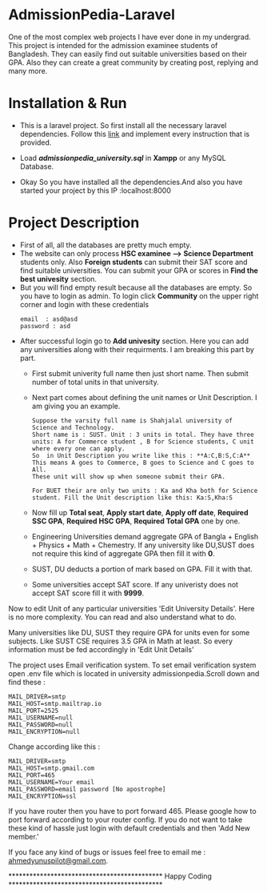 # AdmissionPedia-Laravel
One of the most complex web projects I have ever done in my undergrad. This project is intended for the admission examinee students of Bangladesh.
They can easily find out suitable universities based on their GPA. Also they can create a great community by creating post, replying and many more.

# Installation & Run

 - This is a laravel project. So first install all the necessary laravel dependencies. Follow this [link](https://github.com/Yunus0or1/Guidelines-How_TO/blob/master/Laravel%20Basic%20Installation%20.md) and implement every instruction that is provided.

 - Load ***admissionpedia_university.sql*** in **Xampp** or any MySQL Database.
 - Okay So you have installed all the dependencies.And also you have started your project by this IP :localhost:8000 

# Project Description

 - First of all, all the databases are pretty much empty. 
 - The website can only process **HSC examinee --> Science Department** students only. Also **Foreign students** can submit their SAT score and find suitable universities. You can submit your GPA or scores in **Find the best univesity** section.
 - But you will find empty result because all the databases are empty. So you have to login as admin. To login click **Community** on the upper right corner and  login with these credentials
   ```
   email  : asd@asd   
   password : asd
   ```
 - After successful login go to **Add univesity** section. Here you can add any universities along with their requirments. I am breaking this part by part.
   - First submit univerity full name then just short name. Then submit number of total units in that university.
   - Next part comes about defining the unit names or Unit Description. I am giving you an example.
     ```
     Suppose the varsity full name is Shahjalal university of Science and Technology. 
     Short name is : SUST. Unit : 3 units in total. They have three units: A for Commerce student , B for Science students, C unit where every one can apply.
     So  in Unit Description you write like this : **A:C,B:S,C:A** This means A goes to Commerce, B goes to Science and C goes to All. 
     These unit will show up when someone submit their GPA. 
     ```
     ```
     For BUET their are only two units : Ka and Kha both for Science student. Fill the Unit description like this: Ka:S,Kha:S 
     ```

    - Now fill up **Total seat**, **Apply start date**, **Apply off date**,  **Required SSC GPA**,  **Required HSC GPA**, **Required Total GPA** one by one.
    - Engineering Universities demand aggregate GPA of Bangla + English + Physics + Math + Chemestry. If any university like DU,SUST does not require this kind of aggregate GPA then fill it with **0**.
    - SUST, DU deducts a portion of mark based on GPA. Fill it with that. 
    - Some universities accept SAT score. If any univeristy does not accept SAT score fill it with **9999**.


Now to edit Unit of any particular universities 'Edit University Details'. Here is no more complexity.
You can read and also understand what to do. 

Many universities like DU, SUST they require GPA for units even for some subjects. Like SUST CSE requires
3.5 GPA in Math at least. So every information must be fed accordingly in 'Edit Unit Details'


The project uses Email verification system. To set email verification system open .env file which is located in 
university admissionpedia.Scroll down and find these :

	MAIL_DRIVER=smtp
	MAIL_HOST=smtp.mailtrap.io
	MAIL_PORT=2525
	MAIL_USERNAME=null
	MAIL_PASSWORD=null
	MAIL_ENCRYPTION=null

	
Change according like this : 

	MAIL_DRIVER=smtp
	MAIL_HOST=smtp.gmail.com
	MAIL_PORT=465
	MAIL_USERNAME=Your email
	MAIL_PASSWORD=email password [No apostrophe]
	MAIL_ENCRYPTION=ssl
	
If you have router then you have to port forward 465. Please google how to port forward according to your router config. If you do not want to take these kind of hassle just login with default credentials and then 
'Add New member.'



If you face any kind of bugs or issues feel free to email me : ahmedyunuspilot@gmail.com.

******************************************** Happy Coding ********************************************




	
	
	
